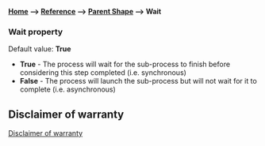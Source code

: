 __[Home](/) --> [Reference](/ref)  -->  [Parent Shape](javascript:history.back()) --> Wait__

### Wait property

Default value: **True** 

- **True** - The process will wait for the sub-process to finish before considering this step completed (i.e. synchronous)
- **False** - The process will launch the sub-process but will not wait for it to complete (i.e. asynchronous)


## Disclaimer of warranty

[Disclaimer of warranty](../../guides/common/DisclaimerOfWarranty.md)